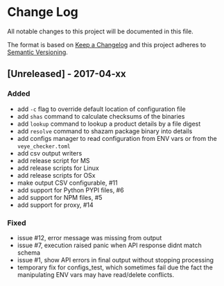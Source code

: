 # Change Log
All notable changes to this project will be documented in this file.

The format is based on [Keep a Changelog](http://keepachangelog.com/)
and this project adheres to [Semantic Versioning](http://semver.org/).

## [Unreleased] - 2017-04-xx
### Added

- add `-c` flag to override default location of configuration file
- add `shas` command to calculate checksums of the binaries
- add `lookup` command to lookup a product details by a file digest
- add `resolve` command to shazam package binary into details
- add configs manager to read configuration from ENV vars or from the `veye_checker.toml`
- add csv output writers
- add release script for MS
- add release scripts for Linux
- add release scripts for OSx
- make output CSV configurable,  #11
- add support for Python PYPI files, #6
- add support for NPM files, #5
- add support for proxy, #14

### Fixed

- issue #12, error message was missing from output
- issue #7, execution raised panic when API response didnt match schema
- issue #1, show API errors in final output without stopping processing
- temporary fix for configs_test, which sometimes fail due the fact the manipulating ENV vars may have read/delete conflicts.


